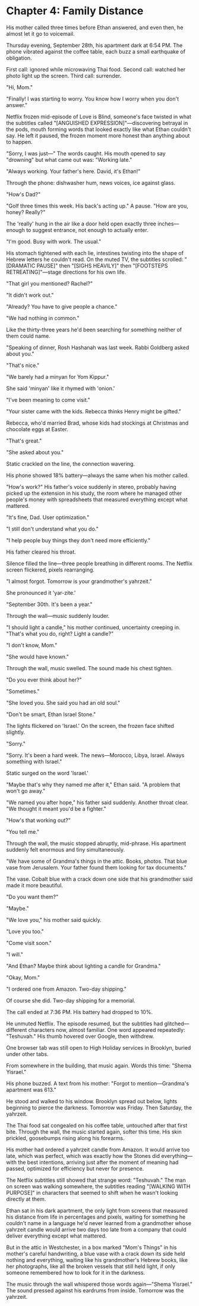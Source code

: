 # Chapter 4: Family Distance

His mother called three times before Ethan answered, and even then, he almost let it go to voicemail.

Thursday evening, September 28th, his apartment dark at 6:54 PM. The phone vibrated against the coffee table, each buzz a small earthquake of obligation.

First call: ignored while microwaving Thai food.
Second call: watched her photo light up the screen.
Third call: surrender.

"Hi, Mom."

"Finally! I was starting to worry. You know how I worry when you don't answer."

Netflix frozen mid-episode of Love is Blind, someone's face twisted in what the subtitles called "[ANGUISHED EXPRESSION]"—discovering betrayal in the pods, mouth forming words that looked exactly like what Ethan couldn't say. He left it paused, the frozen moment more honest than anything about to happen.

"Sorry, I was just—" The words caught. His mouth opened to say "drowning" but what came out was: "Working late."

"Always working. Your father's here. David, it's Ethan!"

Through the phone: dishwasher hum, news voices, ice against glass.

"How's Dad?"

"Golf three times this week. His back's acting up." A pause. "How are you, honey? Really?"

The 'really' hung in the air like a door held open exactly three inches—enough to suggest entrance, not enough to actually enter.

"I'm good. Busy with work. The usual."

His stomach tightened with each lie, intestines twisting into the shape of Hebrew letters he couldn't read. On the muted TV, the subtitles scrolled: "[DRAMATIC PAUSE]" then "[SIGHS HEAVILY]" then "[FOOTSTEPS RETREATING]"—stage directions for his own life.

"That girl you mentioned? Rachel?"

"It didn't work out."

"Already? You have to give people a chance."

"We had nothing in common."

Like the thirty-three years he'd been searching for something neither of them could name.

"Speaking of dinner, Rosh Hashanah was last week. Rabbi Goldberg asked about you."

"That's nice."

"We barely had a minyan for Yom Kippur."

She said 'minyan' like it rhymed with 'onion.'

"I've been meaning to come visit."

"Your sister came with the kids. Rebecca thinks Henry might be gifted."

Rebecca, who'd married Brad, whose kids had stockings at Christmas and chocolate eggs at Easter.

"That's great."

"She asked about you."

Static crackled on the line, the connection wavering.

His phone showed 18% battery—always the same when his mother called.

"How's work?" His father's voice suddenly in stereo, probably having picked up the extension in his study, the room where he managed other people's money with spreadsheets that measured everything except what mattered.

"It's fine, Dad. User optimization."

"I still don't understand what you do."

"I help people buy things they don't need more efficiently."

His father cleared his throat.

Silence filled the line—three people breathing in different rooms. The Netflix screen flickered, pixels rearranging.

"I almost forgot. Tomorrow is your grandmother's yahrzeit."

She pronounced it 'yar-zite.'

"September 30th. It's been a year."

Through the wall—music suddenly louder.

"I should light a candle," his mother continued, uncertainty creeping in. "That's what you do, right? Light a candle?"

"I don't know, Mom."

"She would have known."

Through the wall, music swelled. The sound made his chest tighten.

"Do you ever think about her?"

"Sometimes."

"She loved you. She said you had an old soul."

"Don't be smart, Ethan Israel Stone."

The lights flickered on 'Israel.' On the screen, the frozen face shifted slightly.

"Sorry."

"Sorry. It's been a hard week. The news—Morocco, Libya, Israel. Always something with Israel."

Static surged on the word 'Israel.'

"Maybe that's why they named me after it," Ethan said. "A problem that won't go away."

"We named you after hope," his father said suddenly. Another throat clear. "We thought it meant you'd be a fighter."

"How's that working out?"

"You tell me."

Through the wall, the music stopped abruptly, mid-phrase. His apartment suddenly felt enormous and tiny simultaneously.

"We have some of Grandma's things in the attic. Books, photos. That blue vase from Jerusalem. Your father found them looking for tax documents."

The vase. Cobalt blue with a crack down one side that his grandmother said made it more beautiful.

"Do you want them?"

"Maybe."

"We love you," his mother said quickly.

"Love you too."

"Come visit soon."

"I will."

"And Ethan? Maybe think about lighting a candle for Grandma."

"Okay, Mom."

"I ordered one from Amazon. Two-day shipping."

Of course she did. Two-day shipping for a memorial.

The call ended at 7:36 PM. His battery had dropped to 10%.

He unmuted Netflix. The episode resumed, but the subtitles had glitched—different characters now, almost familiar. One word appeared repeatedly: "Teshuvah." His thumb hovered over Google, then withdrew.

One browser tab was still open to High Holiday services in Brooklyn, buried under other tabs.

From somewhere in the building, that music again. Words this time: "Shema Yisrael."

His phone buzzed. A text from his mother: "Forgot to mention—Grandma's apartment was 613."

He stood and walked to his window. Brooklyn spread out below, lights beginning to pierce the darkness. Tomorrow was Friday. Then Saturday, the yahrzeit.

The Thai food sat congealed on his coffee table, untouched after that first bite. Through the wall, the music started again, softer this time. His skin prickled, goosebumps rising along his forearms.

His mother had ordered a yahrzeit candle from Amazon. It would arrive too late, which was perfect, which was exactly how the Stones did everything—with the best intentions, arriving just after the moment of meaning had passed, optimized for efficiency but never for presence.

The Netflix subtitles still showed that strange word: "Teshuvah." The man on screen was walking somewhere, the subtitles reading "[WALKING WITH PURPOSE]" in characters that seemed to shift when he wasn't looking directly at them.

Ethan sat in his dark apartment, the only light from screens that measured his distance from life in percentages and pixels, waiting for something he couldn't name in a language he'd never learned from a grandmother whose yahrzeit candle would arrive two days too late from a company that could deliver everything except what mattered.

But in the attic in Westchester, in a box marked "Mom's Things" in his mother's careful handwriting, a blue vase with a crack down its side held nothing and everything, waiting like his grandmother's Hebrew books, like her photographs, like all the broken vessels that still held light, if only someone remembered how to look for it in the darkness.

The music through the wall whispered those words again—"Shema Yisrael."
The sound pressed against his eardrums from inside.
Tomorrow was the yahrzeit.